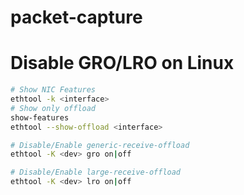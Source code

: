 # packet-capture

# Disable GRO/LRO on Linux

```bash
# Show NIC Features
ethtool -k <interface>
# Show only offload
show-features
ethtool --show-offload <interface>

# Disable/Enable generic-receive-offload
ethtool -K <dev> gro on|off

# Disable/Enable large-receive-offload
ethtool -K <dev> lro on|off
```
